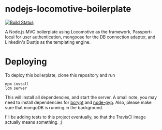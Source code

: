 nodejs-locomotive-boilerplate
=============================

[![Build Status](https://travis-ci.org/bacongobbler/nodejs-locomotive-boilerplate.png?branch=master)](https://travis-ci.org/bacongobbler/nodejs-locomotive-boilerplate)

A Node.js MVC boilerplate using Locomotive as the framework, Passport-local for user authentication, mongoose for the DB connection adapter, and Linkedin's Dustjs as the templating engine.

# Deploying

To deploy this boilerplate, clone this repository and run

    npm install
    lcm server

This will install all dependencies, and start the server. A small note, you may need to install dependencies for [bcrypt](https://github.com/TooTallNate/node.bcrypt.js) and
[node-gyp](https://github.com/TooTallNate/node-gyp). Also, please make sure that mongoDB is running in the background.

I'll be adding tests to this project eventually, so that the TravisCI image actually means something. ;)
